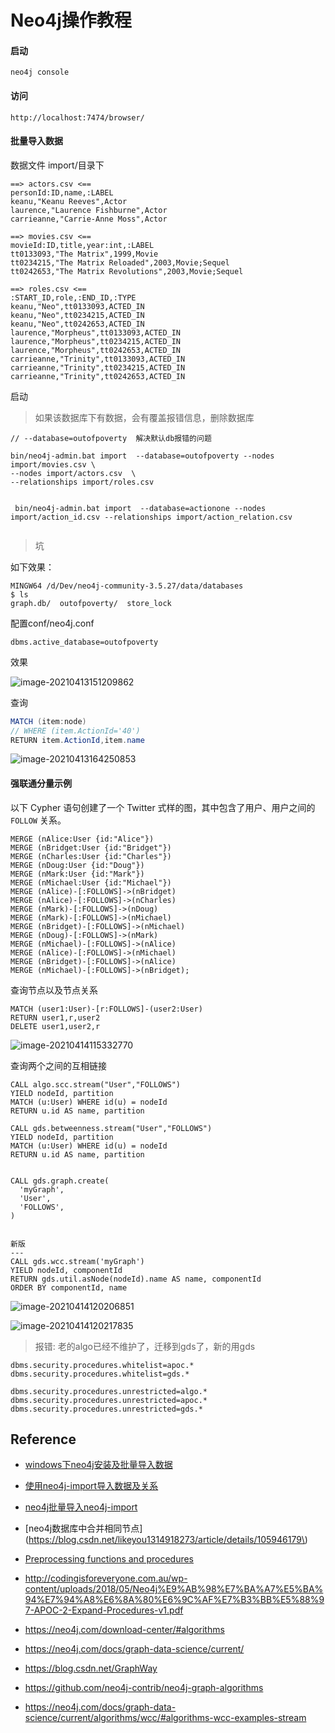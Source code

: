 

# Neo4j操作教程



#### 启动

```shell
neo4j console
```





#### 访问

```
http://localhost:7474/browser/
```

#### 批量导入数据

数据文件 import/目录下

```properties
==> actors.csv <==
personId:ID,name,:LABEL
keanu,"Keanu Reeves",Actor
laurence,"Laurence Fishburne",Actor
carrieanne,"Carrie-Anne Moss",Actor

==> movies.csv <==
movieId:ID,title,year:int,:LABEL
tt0133093,"The Matrix",1999,Movie
tt0234215,"The Matrix Reloaded",2003,Movie;Sequel
tt0242653,"The Matrix Revolutions",2003,Movie;Sequel

==> roles.csv <==
:START_ID,role,:END_ID,:TYPE
keanu,"Neo",tt0133093,ACTED_IN
keanu,"Neo",tt0234215,ACTED_IN
keanu,"Neo",tt0242653,ACTED_IN
laurence,"Morpheus",tt0133093,ACTED_IN
laurence,"Morpheus",tt0234215,ACTED_IN
laurence,"Morpheus",tt0242653,ACTED_IN
carrieanne,"Trinity",tt0133093,ACTED_IN
carrieanne,"Trinity",tt0234215,ACTED_IN
carrieanne,"Trinity",tt0242653,ACTED_IN
```

启动

> 如果该数据库下有数据，会有覆盖报错信息，删除数据库

```shell
// --database=outofpoverty  解决默认db报错的问题

bin/neo4j-admin.bat import  --database=outofpoverty --nodes import/movies.csv \
--nodes import/actors.csv  \
--relationships import/roles.csv


 bin/neo4j-admin.bat import  --database=actionone --nodes import/action_id.csv --relationships import/action_relation.csv


```

> 坑





如下效果：

```shell
MINGW64 /d/Dev/neo4j-community-3.5.27/data/databases
$ ls
graph.db/  outofpoverty/  store_lock
```

配置conf/neo4j.conf

```properties
dbms.active_database=outofpoverty
```

效果

![image-20210413151209862](D:\Dev\SrcCode\spring-boot-climbing\data-climbing-manuscripts\src\main\data\scheduler\neo4j\Neo4j操作教程.assets\image-20210413151209862.png)



查询

```java
MATCH (item:node)
// WHERE (item.ActionId='40')
RETURN item.ActionId,item.name
```



![image-20210413164250853](D:\Dev\SrcCode\spring-boot-climbing\data-climbing-manuscripts\src\main\data\scheduler\neo4j\Neo4j操作教程.assets\image-20210413164250853.png)





#### 强联通分量示例

以下 Cypher 语句创建了一个 Twitter 式样的图，其中包含了用户、用户之间的 `FOLLOW` 关系。

```properties
MERGE (nAlice:User {id:"Alice"})
MERGE (nBridget:User {id:"Bridget"})
MERGE (nCharles:User {id:"Charles"})
MERGE (nDoug:User {id:"Doug"})
MERGE (nMark:User {id:"Mark"})
MERGE (nMichael:User {id:"Michael"})
MERGE (nAlice)-[:FOLLOWS]->(nBridget)
MERGE (nAlice)-[:FOLLOWS]->(nCharles)
MERGE (nMark)-[:FOLLOWS]->(nDoug)
MERGE (nMark)-[:FOLLOWS]->(nMichael)
MERGE (nBridget)-[:FOLLOWS]->(nMichael)
MERGE (nDoug)-[:FOLLOWS]->(nMark)
MERGE (nMichael)-[:FOLLOWS]->(nAlice)
MERGE (nAlice)-[:FOLLOWS]->(nMichael)
MERGE (nBridget)-[:FOLLOWS]->(nAlice)
MERGE (nMichael)-[:FOLLOWS]->(nBridget);
```

查询节点以及节点关系

```properties
MATCH (user1:User)-[r:FOLLOWS]-(user2:User)
RETURN user1,r,user2
DELETE user1,user2,r
```

![image-20210414115332770](D:\Dev\SrcCode\spring-boot-climbing\data-climbing-manuscripts\src\main\data\scheduler\neo4j\Neo4j操作教程.assets\image-20210414115332770.png)



查询两个之间的互相链接

```shell
CALL algo.scc.stream("User","FOLLOWS")
YIELD nodeId, partition
MATCH (u:User) WHERE id(u) = nodeId
RETURN u.id AS name, partition

CALL gds.betweenness.stream("User","FOLLOWS")
YIELD nodeId, partition
MATCH (u:User) WHERE id(u) = nodeId
RETURN u.id AS name, partition


CALL gds.graph.create(
  'myGraph',
  'User',
  'FOLLOWS',
)


新版
---
CALL gds.wcc.stream('myGraph')
YIELD nodeId, componentId
RETURN gds.util.asNode(nodeId).name AS name, componentId
ORDER BY componentId, name
```

![image-20210414120206851](D:\Dev\SrcCode\spring-boot-climbing\data-climbing-manuscripts\src\main\data\scheduler\neo4j\Neo4j操作教程.assets\image-20210414120206851.png)

![image-20210414120217835](D:\Dev\SrcCode\spring-boot-climbing\data-climbing-manuscripts\src\main\data\scheduler\neo4j\Neo4j操作教程.assets\image-20210414120217835.png)

> 报错: 老的algo已经不维护了，迁移到gds了，新的用gds

```properties
dbms.security.procedures.whitelist=apoc.*
dbms.security.procedures.whitelist=gds.*

dbms.security.procedures.unrestricted=algo.*
dbms.security.procedures.unrestricted=apoc.*
dbms.security.procedures.unrestricted=gds.*
```







## Reference

- [windows下neo4j安装及批量导入数据](https://blog.csdn.net/weixin_43927437/article/details/105149951)
- [使用neo4j-import导入数据及关系](https://www.cnblogs.com/jpfss/p/11289669.html)
- [neo4j批量导入neo4j-import](https://www.cnblogs.com/jpfss/p/11289745.html)
- [neo4j数据库中合并相同节点](https://blog.csdn.net/likeyou1314918273/article/details/105946179\)
- [Preprocessing functions and procedures](https://neo4j.com/docs/graph-algorithms/current/labs-algorithms/preprocessing/)
- http://codingisforeveryone.com.au/wp-content/uploads/2018/05/Neo4j%E9%AB%98%E7%BA%A7%E5%BA%94%E7%94%A8%E6%8A%80%E6%9C%AF%E7%B3%BB%E5%88%97-APOC-2-Expand-Procedures-v1.pdf

- https://neo4j.com/download-center/#algorithms

- https://neo4j.com/docs/graph-data-science/current/
- https://blog.csdn.net/GraphWay
- https://github.com/neo4j-contrib/neo4j-graph-algorithms
- https://neo4j.com/docs/graph-data-science/current/algorithms/wcc/#algorithms-wcc-examples-stream